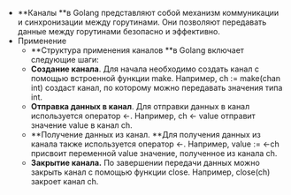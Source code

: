 - **Каналы **в Golang представляют собой механизм коммуникации и синхронизации между горутинами. Они позволяют передавать данные между горутинами безопасно и эффективно.
- Применение
	- **Структура применения каналов **в Golang включает следующие шаги:
	- **Создание канала**. Для начала необходимо создать канал с помощью встроенной функции make. Например, ch := make(chan int) создаст канал, по которому можно передавать значения типа int.
	- **Отправка данных в канал**. Для отправки данных в канал используется оператор <-. Например, ch <- value отправит значение value в канал ch.
	- **Получение данных из канал. **Для получения данных из канала также используется оператор <-. Например, value := <-ch присвоит переменной value значение, полученное из канала ch.
	- **Закрытие канала.** По завершении передачи данных можно закрыть канал с помощью функции close. Например, close(ch) закроет канал ch.